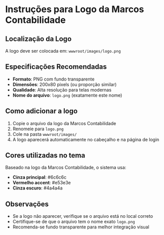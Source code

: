 # Instruções para Logo da Marcos Contabilidade

## Localização da Logo
A logo deve ser colocada em: `wwwroot/images/logo.png`

## Especificações Recomendadas
- **Formato**: PNG com fundo transparente
- **Dimensões**: 200x80 pixels (ou proporção similar)
- **Qualidade**: Alta resolução para telas modernas
- **Nome do arquivo**: `logo.png` (exatamente este nome)

## Como adicionar a logo
1. Copie o arquivo da logo da Marcos Contabilidade
2. Renomeie para `logo.png`
3. Cole na pasta `wwwroot/images/`
4. A logo aparecerá automaticamente no cabeçalho e na página de login

## Cores utilizadas no tema
Baseado na logo da Marcos Contabilidade, o sistema usa:
- **Cinza principal**: #6c6c6c
- **Vermelho accent**: #e53e3e
- **Cinza escuro**: #4a4a4a

## Observações
- Se a logo não aparecer, verifique se o arquivo está no local correto
- Certifique-se de que o arquivo tem o nome exato `logo.png`
- Recomenda-se fundo transparente para melhor integração visual

